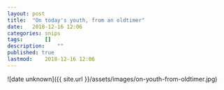 ```yaml
---
layout: post
title: 	"On today's youth, from an oldtimer"
date:	2018-12-16 12:06
categories:	snips
tags:		[] 
description: 	""
published: true
lastmod:	2018-12-16 12:06
---
```


![date unknown]({{ site.url }}/assets/images/on-youth-from-oldtimer.jpg)